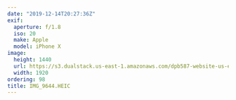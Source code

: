 ```yaml
---
date: "2019-12-14T20:27:36Z"
exif:
  aperture: f/1.8
  iso: 20
  make: Apple
  model: iPhone X
image:
  height: 1440
  url: https://s3.dualstack.us-east-1.amazonaws.com/dpb587-website-us-east-1/asset/gallery/2019-south-america/bb00aa6f-f75e-bf28-b0e5-0f6475025e5d~1920.jpg
  width: 1920
ordering: 98
title: IMG_9644.HEIC
---
```

